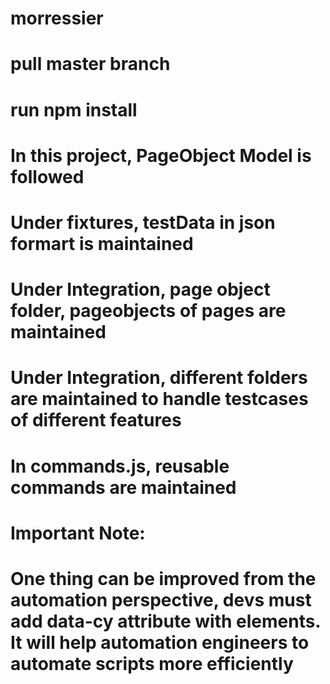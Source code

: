 # morressier
# pull master branch
# run npm install
# In this project, PageObject Model is followed
# Under fixtures, testData in json formart is maintained
# Under Integration, page object folder, pageobjects of pages are maintained
# Under Integration, different folders are maintained to handle testcases of different features
# In commands.js, reusable commands are maintained
# Important Note:
# One thing can be improved from the automation perspective, devs must add data-cy attribute with elements. It will help automation engineers to automate scripts more efficiently 
